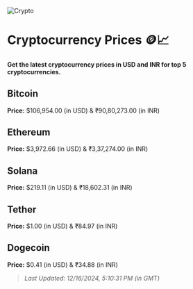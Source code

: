
![Crypto](https://www.techguide.com.au/wp-content/uploads/2020/11/crypto3.jpeg)

# Cryptocurrency Prices 🪙📈

#### Get the latest cryptocurrency prices in USD and INR for top 5 cryptocurrencies.

## Bitcoin

**Price:** $106,954.00 (in USD) & ₹90,80,273.00 (in INR)

## Ethereum

**Price:** $3,972.66 (in USD) & ₹3,37,274.00 (in INR)

## Solana

**Price:** $219.11 (in USD) & ₹18,602.31 (in INR)

## Tether

**Price:** $1.00 (in USD) & ₹84.97 (in INR)

## Dogecoin

**Price:** $0.41 (in USD) & ₹34.88 (in INR)

> _Last Updated: 12/16/2024, 5:10:31 PM (in GMT)_
